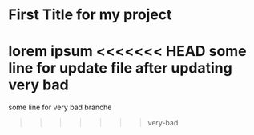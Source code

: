 # First Title for my project
 lorem ipsum
<<<<<<< HEAD
some line for update file after updating very bad
=======
some line for very bad branche
>>>>>>> very-bad

